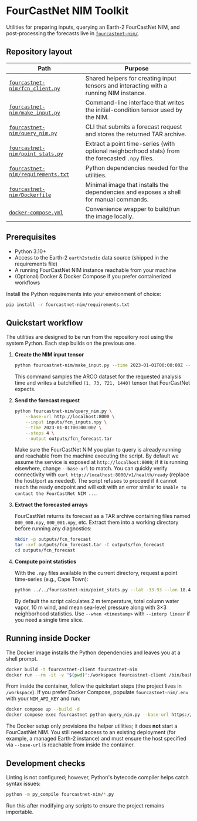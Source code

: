 # FourCastNet NIM Toolkit

Utilities for preparing inputs, querying an Earth-2 FourCastNet NIM, and post-processing the forecasts live in [`fourcastnet-nim/`](fourcastnet-nim/).

## Repository layout

| Path | Purpose |
| --- | --- |
| [`fourcastnet-nim/fcn_client.py`](fourcastnet-nim/fcn_client.py) | Shared helpers for creating input tensors and interacting with a running NIM instance. |
| [`fourcastnet-nim/make_input.py`](fourcastnet-nim/make_input.py) | Command-line interface that writes the initial-condition tensor used by the NIM. |
| [`fourcastnet-nim/query_nim.py`](fourcastnet-nim/query_nim.py) | CLI that submits a forecast request and stores the returned TAR archive. |
| [`fourcastnet-nim/point_stats.py`](fourcastnet-nim/point_stats.py) | Extract a point time-series (with optional neighborhood stats) from the forecasted `.npy` files. |
| [`fourcastnet-nim/requirements.txt`](fourcastnet-nim/requirements.txt) | Python dependencies needed for the utilities. |
| [`fourcastnet-nim/Dockerfile`](fourcastnet-nim/Dockerfile) | Minimal image that installs the dependencies and exposes a shell for manual commands. |
| [`docker-compose.yml`](docker-compose.yml) | Convenience wrapper to build/run the image locally. |

## Prerequisites

* Python 3.10+
* Access to the Earth-2 `earth2studio` data source (shipped in the requirements file)
* A running FourCastNet NIM instance reachable from your machine
* (Optional) Docker & Docker Compose if you prefer containerized workflows

Install the Python requirements into your environment of choice:

```bash
pip install -r fourcastnet-nim/requirements.txt
```

## Quickstart workflow

The utilities are designed to be run from the repository root using the system Python. Each step builds on the previous one.

1. **Create the NIM input tensor**

   ```bash
   python fourcastnet-nim/make_input.py --time 2023-01-01T00:00:00Z --output inputs/fcn_inputs.npy
   ```

   This command samples the ARCO dataset for the requested analysis time and writes a batchified `(1, 73, 721, 1440)` tensor that FourCastNet expects.

2. **Send the forecast request**

   ```bash
   python fourcastnet-nim/query_nim.py \
       --base-url http://localhost:8000 \
       --input inputs/fcn_inputs.npy \
       --time 2023-01-01T00:00:00Z \
       --steps 4 \
       --output outputs/fcn_forecast.tar
   ```

   Make sure the FourCastNet NIM you plan to query is already running and reachable from the machine executing the script. By default we assume the service is exposed at `http://localhost:8000`; if it is running elsewhere, change `--base-url` to match. You can quickly verify connectivity with `curl http://localhost:8000/v1/health/ready` (replace the host/port as needed). The script refuses to proceed if it cannot reach the ready endpoint and will exit with an error similar to `Unable to contact the FourCastNet NIM ...`.

3. **Extract the forecasted arrays**

   FourCastNet returns its forecast as a TAR archive containing files named `000_000.npy`, `000_001.npy`, etc. Extract them into a working directory before running any diagnostics:

   ```bash
   mkdir -p outputs/fcn_forecast
   tar -xvf outputs/fcn_forecast.tar -C outputs/fcn_forecast
   cd outputs/fcn_forecast
   ```

4. **Compute point statistics**

   With the `.npy` files available in the current directory, request a point time-series (e.g., Cape Town):

   ```bash
   python ../../fourcastnet-nim/point_stats.py --lat -33.93 --lon 18.42 --csv cape_town.csv
   ```

   By default the script calculates 2 m temperature, total column water vapor, 10 m wind, and mean sea-level pressure along with 3×3 neighborhood statistics. Use `--when <timestamp>` with `--interp linear` if you need a single time slice.

## Running inside Docker

The Docker image installs the Python dependencies and leaves you at a shell prompt.

```bash
docker build -t fourcastnet-client fourcastnet-nim
docker run --rm -it -v "$(pwd)":/workspace fourcastnet-client /bin/bash
```

From inside the container, follow the quickstart steps (the project lives in `/workspace`). If you prefer Docker Compose, populate `fourcastnet-nim/.env` with your `NIM_API_KEY` and run:

```bash
docker compose up --build -d
docker compose exec fourcastnet python query_nim.py --base-url https://your-nim.example.com --input fcn_inputs.npy
```

The Docker setup only provisions the helper utilities; it does **not** start a FourCastNet NIM. You still need access to an existing deployment (for example, a managed Earth-2 instance) and must ensure the host specified via `--base-url` is reachable from inside the container.

## Development checks

Linting is not configured; however, Python's bytecode compiler helps catch syntax issues:

```bash
python -m py_compile fourcastnet-nim/*.py
```

Run this after modifying any scripts to ensure the project remains importable.
